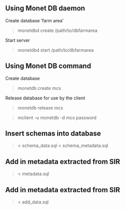 Using Monet DB daemon
---------------------

Create database ‘farm area’
> monetdbd create /path/to/dbfarmarea

Start server 
> monetdbd start /path/to/dbfarmarea

Using Monet DB command
---------------------

Create database
> monetdb create mcs

Release database for use by the client
> monetdb release mcs

> mclient -u monetdb -d mcs
password <monetdb>

Insert schemas into database
----------------------------

>\< schema_data.sql
>\< schema_metadata.sql

Add in metadata extracted from SIR
----------------------------------

>\< metadata.sql

Add in metadata extracted from SIR
----------------------------------

>\< add_data.sql





